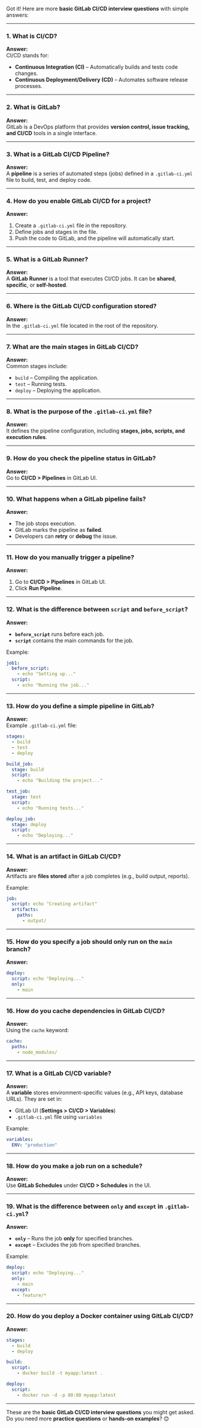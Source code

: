 Got it! Here are more **basic GitLab CI/CD interview questions** with simple answers:  

---

### **1. What is CI/CD?**  
**Answer:**  
CI/CD stands for:  
- **Continuous Integration (CI)** – Automatically builds and tests code changes.  
- **Continuous Deployment/Delivery (CD)** – Automates software release processes.  

---

### **2. What is GitLab?**  
**Answer:**  
GitLab is a DevOps platform that provides **version control, issue tracking, and CI/CD** tools in a single interface.  

---

### **3. What is a GitLab CI/CD Pipeline?**  
**Answer:**  
A **pipeline** is a series of automated steps (jobs) defined in a `.gitlab-ci.yml` file to build, test, and deploy code.  

---

### **4. How do you enable GitLab CI/CD for a project?**  
**Answer:**  
1. Create a `.gitlab-ci.yml` file in the repository.  
2. Define jobs and stages in the file.  
3. Push the code to GitLab, and the pipeline will automatically start.  

---

### **5. What is a GitLab Runner?**  
**Answer:**  
A **GitLab Runner** is a tool that executes CI/CD jobs. It can be **shared**, **specific**, or **self-hosted**.  

---

### **6. Where is the GitLab CI/CD configuration stored?**  
**Answer:**  
In the `.gitlab-ci.yml` file located in the root of the repository.  

---

### **7. What are the main stages in GitLab CI/CD?**  
**Answer:**  
Common stages include:  
- `build` – Compiling the application.  
- `test` – Running tests.  
- `deploy` – Deploying the application.  

---

### **8. What is the purpose of the `.gitlab-ci.yml` file?**  
**Answer:**  
It defines the pipeline configuration, including **stages, jobs, scripts, and execution rules**.  

---

### **9. How do you check the pipeline status in GitLab?**  
**Answer:**  
Go to **CI/CD > Pipelines** in GitLab UI.  

---

### **10. What happens when a GitLab pipeline fails?**  
**Answer:**  
- The job stops execution.  
- GitLab marks the pipeline as **failed**.  
- Developers can **retry** or **debug** the issue.  

---

### **11. How do you manually trigger a pipeline?**  
**Answer:**  
1. Go to **CI/CD > Pipelines** in GitLab UI.  
2. Click **Run Pipeline**.  

---

### **12. What is the difference between `script` and `before_script`?**  
**Answer:**  
- **`before_script`** runs before each job.  
- **`script`** contains the main commands for the job.  

Example:  
```yaml
job1:
  before_script:
    - echo "Setting up..."
  script:
    - echo "Running the job..."
```

---

### **13. How do you define a simple pipeline in GitLab?**  
**Answer:**  
Example `.gitlab-ci.yml` file:  
```yaml
stages:
  - build
  - test
  - deploy

build_job:
  stage: build
  script:
    - echo "Building the project..."

test_job:
  stage: test
  script:
    - echo "Running tests..."

deploy_job:
  stage: deploy
  script:
    - echo "Deploying..."
```

---

### **14. What is an artifact in GitLab CI/CD?**  
**Answer:**  
Artifacts are **files stored** after a job completes (e.g., build output, reports).  

Example:  
```yaml
job:
  script: echo "Creating artifact"
  artifacts:
    paths:
      - output/
```

---

### **15. How do you specify a job should only run on the `main` branch?**  
**Answer:**  
```yaml
deploy:
  script: echo "Deploying..."
  only:
    - main
```

---

### **16. How do you cache dependencies in GitLab CI/CD?**  
**Answer:**  
Using the `cache` keyword:  
```yaml
cache:
  paths:
    - node_modules/
```

---

### **17. What is a GitLab CI/CD variable?**  
**Answer:**  
A **variable** stores environment-specific values (e.g., API keys, database URLs). They are set in:  
- GitLab UI (**Settings > CI/CD > Variables**)  
- `.gitlab-ci.yml` file using `variables`  

Example:  
```yaml
variables:
  ENV: "production"
```

---

### **18. How do you make a job run on a schedule?**  
**Answer:**  
Use **GitLab Schedules** under **CI/CD > Schedules** in the UI.  

---

### **19. What is the difference between `only` and `except` in `.gitlab-ci.yml`?**  
**Answer:**  
- **`only`** – Runs the job **only** for specified branches.  
- **`except`** – Excludes the job from specified branches.  

Example:  
```yaml
deploy:
  script: echo "Deploying..."
  only:
    - main
  except:
    - feature/*
```

---

### **20. How do you deploy a Docker container using GitLab CI/CD?**  
**Answer:**  
```yaml
stages:
  - build
  - deploy

build:
  script:
    - docker build -t myapp:latest .

deploy:
  script:
    - docker run -d -p 80:80 myapp:latest
```

---

These are the **basic GitLab CI/CD interview questions** you might get asked. Do you need more **practice questions** or **hands-on examples**? 😊
